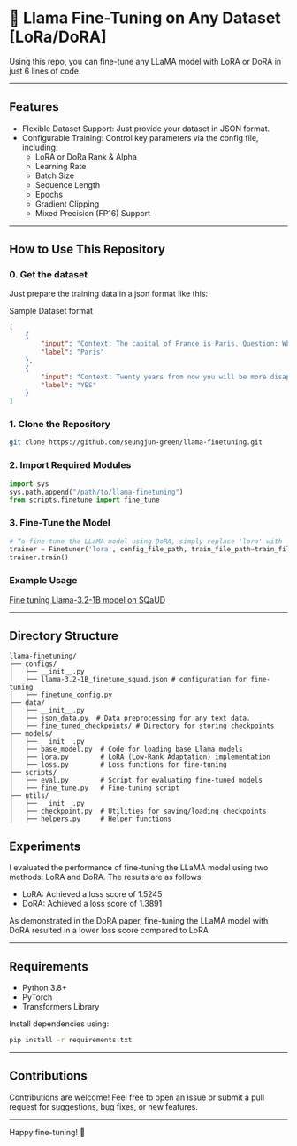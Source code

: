 # 🦙 Llama Fine-Tuning on Any Dataset [LoRa/DoRA]

Using this repo, you can fine-tune any LLaMA model with LoRA or DoRA in just 6 lines of code.

---

## Features

- Flexible Dataset Support: Just provide your dataset in JSON format.
- Configurable Training: Control key parameters via the config file, including:
  - LoRA or DoRa Rank & Alpha
  - Learning Rate
  - Batch Size
  - Sequence Length
  - Epochs
  - Gradient Clipping
  - Mixed Precision (FP16) Support

---

## How to Use This Repository


### 0. Get the dataset

Just prepare the training data in a json format like this:

Sample Dataset format

```json
[
    {
        "input": "Context: The capital of France is Paris. Question: What is the capital of France?\nAnswer:",
        "label": "Paris"
    },
    {
        "input": "Context: Twenty years from now you will be more disappointed by the things that you didn't do than by the ones you did do. Question: So what u gonna do?\nAnswer:",
        "label": "YES"
    }
]
```


### 1. Clone the Repository

```bash
git clone https://github.com/seungjun-green/llama-finetuning.git
```

### 2. Import Required Modules

```python
import sys
sys.path.append("/path/to/llama-finetuning")
from scripts.finetune import fine_tune
```

### 3. Fine-Tune the Model

```python
# To fine-tune the LLaMA model using DoRA, simply replace 'lora' with 'dora' here.
trainer = Finetuner('lora', config_file_path, train_file_path=train_file_path, dev_file_path=dev_file_path)
trainer.train()
```


### Example Usage
[Fine tuning Llama-3.2-1B model on SQaUD](https://github.com/seungjun-green/llama-finetuning/blob/main/notebooks/Llama_funetuning_SQuAD.ipynb)

---
## Directory Structure

```
llama-finetuning/
├── configs/
│   ├── __init__.py
│   ├── llama-3.2-1B_finetune_squad.json # configuration for fine-tuning
│   ├── finetune_config.py
├── data/
│   ├── __init__.py
│   ├── json_data.py  # Data preprocessing for any text data.
│   ├── fine_tuned_checkpoints/ # Directory for storing checkpoints
├── models/
│   ├── __init__.py
│   ├── base_model.py  # Code for loading base Llama models
│   ├── lora.py        # LoRA (Low-Rank Adaptation) implementation
│   ├── loss.py        # Loss functions for fine-tuning
├── scripts/
│   ├── eval.py        # Script for evaluating fine-tuned models
│   ├── fine_tune.py   # Fine-tuning script
├── utils/
│   ├── __init__.py
│   ├── checkpoint.py  # Utilities for saving/loading checkpoints
│   ├── helpers.py     # Helper functions
```



## Experiments

I evaluated the performance of fine-tuning the LLaMA model using two methods: LoRA and DoRA. The results are as follows:

- LoRA: Achieved a loss score of 1.5245
- DoRA: Achieved a loss score of 1.3891

As demonstrated in the DoRA paper, fine-tuning the LLaMA model with DoRA resulted in a lower loss score compared to LoRA

---

## Requirements

- Python 3.8+
- PyTorch
- Transformers Library

Install dependencies using:

```bash
pip install -r requirements.txt
```

---

## Contributions

Contributions are welcome! Feel free to open an issue or submit a pull request for suggestions, bug fixes, or new features.

---

Happy fine-tuning! 🎉